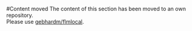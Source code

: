 #Content moved
The content of this section has been moved to an own repository.<br/>
Please use [gebhardm/flmlocal](http://github.com/gebhardm/flmlocal).

